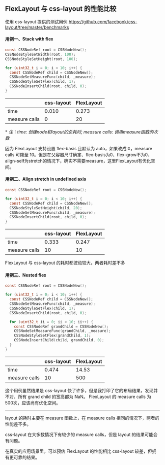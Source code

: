 ## FlexLayout 与 css-layout 的性能比较

使用 css-layout 提供的测试用例 https://github.com/facebook/css-layout/tree/master/benchmarks

#### 用例一、Stack with flex

```c
const CSSNodeRef root = CSSNodeNew();
CSSNodeStyleSetWidth(root, 100);
CSSNodeStyleSetHeight(root, 100);

for (uint32_t i = 0; i < 10; i++) {
  const CSSNodeRef child = CSSNodeNew();
  CSSNodeSetMeasureFunc(child, _measure);
  CSSNodeStyleSetFlex(child, 1);
  CSSNodeInsertChild(root, child, 0);
}
```
|               | css-layout | FlexLayout |
| ------------- | ---------- | ---------- |
| time          |      0.010 |      0.273 |
| measure calls |          0 |         20 |
\* *注：time: 创建node和layout的总耗时; measure calls: 调用measure函数的次数*

因为 FlexLayout 支持设置 flex-basis 且默认为 auto，如果改成 0，measure calls 可降至 10。但是在父容器尺寸确定、flex-basis为0、flex-grow不为0、align-self为stretch的情况下，确实不需要measure，这里FlexLayout有优化空间。

#### 用例二、Align stretch in undefined axis

```c
const CSSNodeRef root = CSSNodeNew();

for (uint32_t i = 0; i < 10; i++) {
  const CSSNodeRef child = CSSNodeNew();
  CSSNodeStyleSetHeight(child, 20);
  CSSNodeSetMeasureFunc(child, _measure);
  CSSNodeInsertChild(root, child, 0);
}
```
|               | css-layout | FlexLayout |
| ------------- | ---------- | ---------- |
| time          |      0.333 |      0.247 |
| measure calls |         10 |         10 |

FlexLayout 与 css-layout 的耗时都波动较大，两者耗时差不多

#### 用例三、Nested flex

```c
const CSSNodeRef root = CSSNodeNew();

for (uint32_t i = 0; i < 10; i++) {
  const CSSNodeRef child = CSSNodeNew();
  CSSNodeSetMeasureFunc(child, _measure);
  CSSNodeStyleSetFlex(child, 1);
  CSSNodeInsertChild(root, child, 0);

  for (uint32_t ii = 0; ii < 10; ii++) {
    const CSSNodeRef grandChild = CSSNodeNew();
    CSSNodeSetMeasureFunc(grandChild, _measure);
    CSSNodeStyleSetFlex(grandChild, 1);
    CSSNodeInsertChild(child, grandChild, 0);
  }
}
```
|               | css-layout | FlexLayout |
| ------------- | ---------- | ---------- |
| time          |      0.474 |      14.53 |
| measure calls |         10 |        500 |

这个用例虽然结果是 css-layout 快了许多，但是我打印了它的布局结果，发现并不对，所有 grand child 的宽高都为 NaN。
FlexLayout 的 measure calls 为 500次，应该尚有优化空间。

----------------------------

layout 的耗时主要在 measure 函数上，在 measure calls 相同的情况下，两者的性能差不多。

css-layout 在大多数情况下有较少的 measure calls，但是 layout 的结果可能会有问题。

在真实的应用场景里，可以预估 FlexLayout 的性能相比 css-layout 较差，但拥有更可靠的结果。
